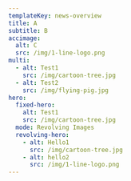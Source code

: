 ```yaml
---
templateKey: news-overview
title: A
subtitle: B
accimage:
  alt: C
  src: /img/1-line-logo.png
multi:
  - alt: Test1
    src: /img/cartoon-tree.jpg
  - alt: Test2
    src: /img/flying-pig.jpg
hero:
  fixed-hero:
    alt: Test1
    src: /img/cartoon-tree.jpg
  mode: Revolving Images
  revolving-hero:
    - alt: Hello1
      src: /img/cartoon-tree.jpg
    - alt: hello2
      src: /img/1-line-logo.png
---
```


